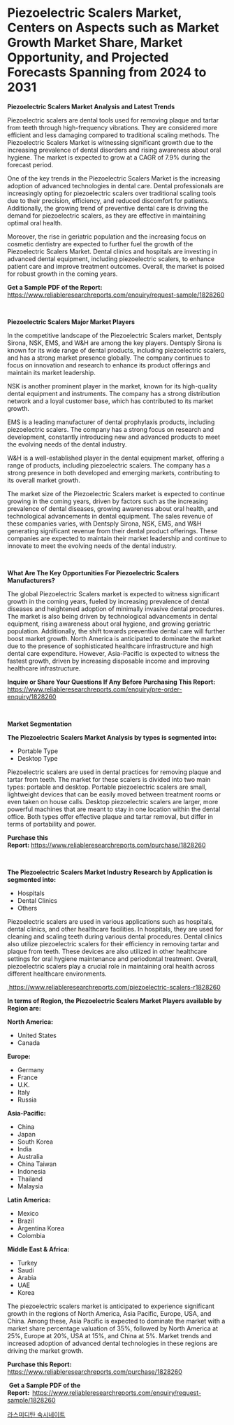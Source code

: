 <p><h1>Piezoelectric Scalers Market, Centers on Aspects such as Market Growth Market Share, Market Opportunity, and Projected Forecasts Spanning from 2024 to 2031</h1></p><p><strong>Piezoelectric Scalers Market Analysis and Latest Trends</strong></p>
<p><p>Piezoelectric scalers are dental tools used for removing plaque and tartar from teeth through high-frequency vibrations. They are considered more efficient and less damaging compared to traditional scaling methods. The Piezoelectric Scalers Market is witnessing significant growth due to the increasing prevalence of dental disorders and rising awareness about oral hygiene. The market is expected to grow at a CAGR of 7.9% during the forecast period.</p><p>One of the key trends in the Piezoelectric Scalers Market is the increasing adoption of advanced technologies in dental care. Dental professionals are increasingly opting for piezoelectric scalers over traditional scaling tools due to their precision, efficiency, and reduced discomfort for patients. Additionally, the growing trend of preventive dental care is driving the demand for piezoelectric scalers, as they are effective in maintaining optimal oral health.</p><p>Moreover, the rise in geriatric population and the increasing focus on cosmetic dentistry are expected to further fuel the growth of the Piezoelectric Scalers Market. Dental clinics and hospitals are investing in advanced dental equipment, including piezoelectric scalers, to enhance patient care and improve treatment outcomes. Overall, the market is poised for robust growth in the coming years.</p></p>
<p><strong>Get a Sample PDF of the Report:&nbsp;</strong> <a href="https://www.reliableresearchreports.com/enquiry/request-sample/1828260">https://www.reliableresearchreports.com/enquiry/request-sample/1828260</a></p>
<p>&nbsp;</p>
<p><strong>Piezoelectric Scalers Major Market Players</strong></p>
<p><p>In the competitive landscape of the Piezoelectric Scalers market, Dentsply Sirona, NSK, EMS, and W&H are among the key players. Dentsply Sirona is known for its wide range of dental products, including piezoelectric scalers, and has a strong market presence globally. The company continues to focus on innovation and research to enhance its product offerings and maintain its market leadership.</p><p>NSK is another prominent player in the market, known for its high-quality dental equipment and instruments. The company has a strong distribution network and a loyal customer base, which has contributed to its market growth.</p><p>EMS is a leading manufacturer of dental prophylaxis products, including piezoelectric scalers. The company has a strong focus on research and development, constantly introducing new and advanced products to meet the evolving needs of the dental industry.</p><p>W&H is a well-established player in the dental equipment market, offering a range of products, including piezoelectric scalers. The company has a strong presence in both developed and emerging markets, contributing to its overall market growth.</p><p>The market size of the Piezoelectric Scalers market is expected to continue growing in the coming years, driven by factors such as the increasing prevalence of dental diseases, growing awareness about oral health, and technological advancements in dental equipment. The sales revenue of these companies varies, with Dentsply Sirona, NSK, EMS, and W&H generating significant revenue from their dental product offerings. These companies are expected to maintain their market leadership and continue to innovate to meet the evolving needs of the dental industry.</p></p>
<p>&nbsp;</p>
<p><strong>What Are The Key Opportunities For Piezoelectric Scalers Manufacturers?</strong></p>
<p><p>The global Piezoelectric Scalers market is expected to witness significant growth in the coming years, fueled by increasing prevalence of dental diseases and heightened adoption of minimally invasive dental procedures. The market is also being driven by technological advancements in dental equipment, rising awareness about oral hygiene, and growing geriatric population. Additionally, the shift towards preventive dental care will further boost market growth. North America is anticipated to dominate the market due to the presence of sophisticated healthcare infrastructure and high dental care expenditure. However, Asia-Pacific is expected to witness the fastest growth, driven by increasing disposable income and improving healthcare infrastructure.</p></p>
<p><strong>Inquire or Share Your Questions If Any Before Purchasing This Report:</strong> <a href="https://www.reliableresearchreports.com/enquiry/pre-order-enquiry/1828260">https://www.reliableresearchreports.com/enquiry/pre-order-enquiry/1828260</a></p>
<p>&nbsp;</p>
<p><strong>Market Segmentation</strong></p>
<p><strong>The Piezoelectric Scalers Market Analysis by types is segmented into:</strong></p>
<p><ul><li>Portable Type</li><li>Desktop Type</li></ul></p>
<p><p>Piezoelectric scalers are used in dental practices for removing plaque and tartar from teeth. The market for these scalers is divided into two main types: portable and desktop. Portable piezoelectric scalers are small, lightweight devices that can be easily moved between treatment rooms or even taken on house calls. Desktop piezoelectric scalers are larger, more powerful machines that are meant to stay in one location within the dental office. Both types offer effective plaque and tartar removal, but differ in terms of portability and power.</p></p>
<p><strong>Purchase this Report:&nbsp;</strong><a href="https://www.reliableresearchreports.com/purchase/1828260">https://www.reliableresearchreports.com/purchase/1828260</a></p>
<p>&nbsp;</p>
<p><strong>The Piezoelectric Scalers Market Industry Research by Application is segmented into:</strong></p>
<p><ul><li>Hospitals</li><li>Dental Clinics</li><li>Others</li></ul></p>
<p><p>Piezoelectric scalers are used in various applications such as hospitals, dental clinics, and other healthcare facilities. In hospitals, they are used for cleaning and scaling teeth during various dental procedures. Dental clinics also utilize piezoelectric scalers for their efficiency in removing tartar and plaque from teeth. These devices are also utilized in other healthcare settings for oral hygiene maintenance and periodontal treatment. Overall, piezoelectric scalers play a crucial role in maintaining oral health across different healthcare environments.</p></p>
<p><a href="https://www.reliableresearchreports.com/piezoelectric-scalers-r1828260">&nbsp;https://www.reliableresearchreports.com/piezoelectric-scalers-r1828260</a></p>
<p><strong>In terms of Region, the Piezoelectric Scalers Market Players available by Region are:</strong></p>
<p>
    <p> <strong> North America: </strong>
        <ul>
            <li>United States</li>
            <li>Canada</li>
        </ul>
        </p> 
    <p> <strong> Europe: </strong>
        <ul>
            <li>Germany</li>
            <li>France</li>
            <li>U.K.</li>
            <li>Italy</li>
            <li>Russia</li>
        </ul>
        </p> 
    <p> <strong> Asia-Pacific: </strong>
        <ul>
            <li>China</li>
            <li>Japan</li>
            <li>South Korea</li>
            <li>India</li>
            <li>Australia</li>
            <li>China Taiwan</li>
            <li>Indonesia</li>
            <li>Thailand</li>
            <li>Malaysia</li>
        </ul>
        </p> 
    <p> <strong> Latin America: </strong>
        <ul>
            <li>Mexico</li>
            <li>Brazil</li>
            <li>Argentina Korea</li>
            <li>Colombia</li>
        </ul>
        </p> 
    <p> <strong> Middle East & Africa: </strong>
        <ul>
            <li>Turkey</li>
            <li>Saudi</li>
            <li>Arabia</li>
            <li>UAE</li>
            <li>Korea</li>
        </ul>
    </p>
    </p>
<p><p>The piezoelectric scalers market is anticipated to experience significant growth in the regions of North America, Asia Pacific, Europe, USA, and China. Among these, Asia Pacific is expected to dominate the market with a market share percentage valuation of 35%, followed by North America at 25%, Europe at 20%, USA at 15%, and China at 5%. Market trends and increased adoption of advanced dental technologies in these regions are driving the market growth.</p></p>
<p><strong>Purchase this Report: </strong><a href="https://www.reliableresearchreports.com/purchase/1828260">https://www.reliableresearchreports.com/purchase/1828260</a></p>
<p>&nbsp;<strong>Get a Sample PDF of the Report:&nbsp;&nbsp;</strong><a href="https://www.reliableresearchreports.com/enquiry/request-sample/1828260">https://www.reliableresearchreports.com/enquiry/request-sample/1828260</a></p>
<p><strong></strong></p>
<p><p><a href="https://github.com/vsoq0zknh59/Market-Research-Report-List-2/blob/main/494891144275.md">라스미디탄 숙시네이트</a></p></p>